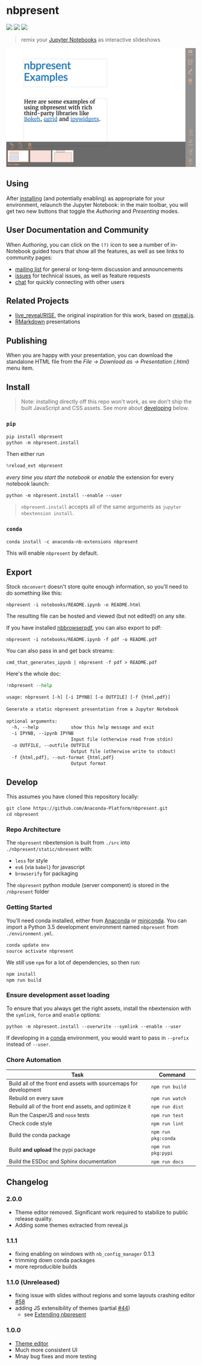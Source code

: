 
# nbpresent

[![](https://anaconda.org/anaconda-nb-extensions/nbpresent/badges/build.svg)](https://anaconda.org/anaconda-nb-extensions/nbpresent/builds) [![](https://anaconda.org/anaconda-nb-extensions/nbpresent/badges/installer/conda.svg
)](https://anaconda.org/anaconda-nb-extensions/nbpresent) [![](https://img.shields.io/pypi/v/nbpresent.svg)](https://pypi.python.org/pypi/nbpresent)

> remix your [Jupyter Notebooks](http://jupyter.org) as interactive slideshows

![](./screenshot.png)

## Using
After [installing](#install) (and potentially enabling) as appropriate for your environment, relaunch the Jupyter Notebook: in the main toolbar, you will get two new buttons that toggle the _Authoring_ and _Presenting_ modes.

## User Documentation and Community
When _Authoring_, you can click on the `(?)` icon to see a number of in-Notebook guided tours that show all the features, as well as see links to community pages:

- [mailing list](https://groups.google.com/forum/#!forum/nbpresent) for general or long-term discussion and announcements
- [issues](https://github.com/Anaconda-Platform/nbpresent/issues) for technical issues, as well as feature requests
- [chat](https://gitter.im/Anaconda-Platform/nbpresent) for quickly connecting with other users

## Related Projects
- [live_reveal/RISE](https://github.com/damianavila/RISE), the original inspiration for this work, based on [reveal.js](https://github.com/hakimel/reveal.js/).
- [RMarkdown](http://rmarkdown.rstudio.com/ioslides_presentation_format.html) presentations

## Publishing
When you are happy with your presentation, you can download the standalone HTML file from the _File -> Download as -> Presentation (.html)_ menu item.

## Install

> Note: installing directly off this repo won't work, as we don't ship the built JavaScript and CSS assets. See more about [developing](#develop) below.

### `pip`
```shell
pip install nbpresent
python -m nbpresent.install
```

Then either run 
```python
%reload_ext nbpresent
```

_every time you start the notebook_ or _enable_ the extension for every notebook launch:
```shell
python -m nbpresent.install --enable --user
```

> `nbpresent.install` accepts all of the same arguments as `jupyter nbextension install`.

### `conda`
```shell
conda install -c anaconda-nb-extensions nbpresent
```

This will enable `nbpresent` by default.

## Export
Stock `nbconvert` doesn't store quite enough information, so you'll need to do something like this:
```shell
nbpresent -i notebooks/README.ipynb -o README.html
```
The resulting file can be hosted and viewed (but not edited!) on any site.

If you have installed [nbbrowserpdf](https://github.com/Anaconda-Platform/nbbrowserpdf), you can also export to pdf:
```shell
nbpresent -i notebooks/README.ipynb -f pdf -o README.pdf
```

You can also pass in and get back streams:
```shell
cmd_that_generates_ipynb | nbpresent -f pdf > README.pdf
```

Here's the whole doc:


```python
!nbpresent --help
```

    usage: nbpresent [-h] [-i IPYNB] [-o OUTFILE] [-f {html,pdf}]
    
    Generate a static nbpresent presentation from a Jupyter Notebook
    
    optional arguments:
      -h, --help            show this help message and exit
      -i IPYNB, --ipynb IPYNB
                            Input file (otherwise read from stdin)
      -o OUTFILE, --outfile OUTFILE
                            Output file (otherwise write to stdout)
      -f {html,pdf}, --out-format {html,pdf}
                            Output format


## Develop
This assumes you have cloned this repository locally:
```
git clone https://github.com/Anaconda-Platform/nbpresent.git
cd nbpresent
```

### Repo Architecture

The `nbpresent` nbextension is built from `./src` into `./nbpresent/static/nbresent` with:
- `less` for style
- `es6` (via `babel`) for javascript
- `browserify` for packaging

The `nbpresent` python module (server component) is stored in the `/nbpresent` folder

### Getting Started
You'll need conda installed, either from [Anaconda](https://www.continuum.io/downloads) or [miniconda](http://conda.pydata.org/miniconda.html). You can import a Python 3.5 development environment named `nbpresent` from `./environment.yml`.

```shell
conda update env
source activate nbpresent
```

We _still_ use `npm` for a lot of dependencies, so then run:
```shell
npm install
npm run build
```

### Ensure development asset loading
To ensure that you always get the right assets, install the nbextension with the `symlink`, `force` and `enable` options:
```shell
python -m nbpresent.install --overwrite --symlink --enable --user
```

If developing in a [conda](http://conda.pydata.org/docs/) environment, you would want to pass in `--prefix` instead of `--user`.

### Chore Automation
| Task | Command |
|------|---------|
| Build all of the front end assets with sourcemaps for development | `npm run build` |
| Rebuild on every save | `npm run watch` |
| Rebuild all of the front end assets, and optimize it | `npm run dist` |
| Run the CasperJS and `nose` tests  | `npm run test` |
| Check code style |  `npm run lint` |
| Build the conda package | `npm run pkg:conda` |
| Build **and upload** the pypi package | `npm run pkg:pypi` |
| Build the ESDoc and Sphinx documentation | `npm run docs` |

## Changelog

### 2.0.0
- Theme editor removed. Significant work required to stabilize to public release quality.
- Adding some themes extracted from reveal.js

### 1.1.1
- fixing enabling on windows with `nb_config_manager` 0.1.3
- trimming down conda packages
- more reproducible builds

### 1.1.0 (Unreleased)
- fixing issue with slides without regions and some layouts crashing editor [#58](https://github.com/Anaconda-Platform/nbpresent/issues/58)
- adding JS extensibility of themes (partial [#44](https://github.com/Anaconda-Platform/nbpresent/issues/44))
  - see [Extending nbpresent](https://github.com/Anaconda-Platform/nbpresent/blob/master/notebooks/Extending%20nbpresent.ipynb)

### 1.0.0
- [Theme editor](https://github.com/Anaconda-Platform/nbpresent/pull/41)
- Much more consistent UI
- Mnay bug fixes and more testing
